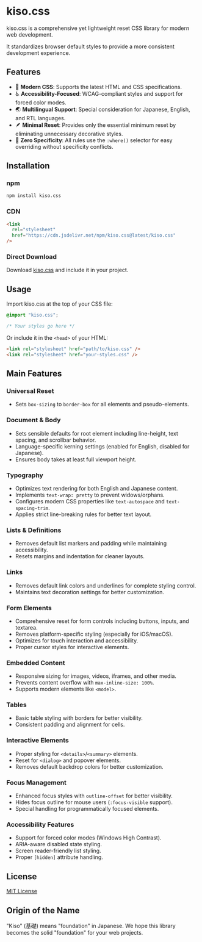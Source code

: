 # kiso.css

kiso.css is a comprehensive yet lightweight reset CSS library for modern web development.

It standardizes browser default styles to provide a more consistent development experience.

## Features

- 🎯 **Modern CSS**: Supports the latest HTML and CSS specifications.
- ♿ **Accessibility-Focused**: WCAG-compliant styles and support for forced color modes.
- 🌏 **Multilingual Support**: Special consideration for Japanese, English, and RTL languages.
- 🪶 **Minimal Reset**: Provides only the essential minimum reset by eliminating unnecessary decorative styles.
- 🔧 **Zero Specificity**: All rules use the `:where()` selector for easy overriding without specificity conflicts.

## Installation

### npm

```bash
npm install kiso.css
```

### CDN

```html
<link
  rel="stylesheet"
  href="https://cdn.jsdelivr.net/npm/kiso.css@latest/kiso.css"
/>
```

### Direct Download

Download [kiso.css](https://github.com/tak-dcxi/kiso.css/blob/main/kiso.css) and include it in your project.

## Usage

Import kiso.css at the top of your CSS file:

```css
@import "kiso.css";

/* Your styles go here */
```

Or include it in the `<head>` of your HTML:

```html
<link rel="stylesheet" href="path/to/kiso.css" />
<link rel="stylesheet" href="your-styles.css" />
```

## Main Features

### Universal Reset

- Sets `box-sizing` to `border-box` for all elements and pseudo-elements.

### Document & Body

- Sets sensible defaults for root element including line-height, text spacing, and scrollbar behavior.
- Language-specific kerning settings (enabled for English, disabled for Japanese).
- Ensures body takes at least full viewport height.

### Typography

- Optimizes text rendering for both English and Japanese content.
- Implements `text-wrap: pretty` to prevent widows/orphans.
- Configures modern CSS properties like `text-autospace` and `text-spacing-trim`.
- Applies strict line-breaking rules for better text layout.

### Lists & Definitions

- Removes default list markers and padding while maintaining accessibility.
- Resets margins and indentation for cleaner layouts.

### Links

- Removes default link colors and underlines for complete styling control.
- Maintains text decoration settings for better customization.

### Form Elements

- Comprehensive reset for form controls including buttons, inputs, and textarea.
- Removes platform-specific styling (especially for iOS/macOS).
- Optimizes for touch interaction and accessibility.
- Proper cursor styles for interactive elements.

### Embedded Content

- Responsive sizing for images, videos, iframes, and other media.
- Prevents content overflow with `max-inline-size: 100%`.
- Supports modern elements like `<model>`.

### Tables

- Basic table styling with borders for better visibility.
- Consistent padding and alignment for cells.

### Interactive Elements

- Proper styling for `<details>`/`<summary>` elements.
- Reset for `<dialog>` and popover elements.
- Removes default backdrop colors for better customization.

### Focus Management

- Enhanced focus styles with `outline-offset` for better visibility.
- Hides focus outline for mouse users (`:focus-visible` support).
- Special handling for programmatically focused elements.

### Accessibility Features

- Support for forced color modes (Windows High Contrast).
- ARIA-aware disabled state styling.
- Screen reader-friendly list styling.
- Proper `[hidden]` attribute handling.

## License

[MIT License](https://www.google.com/search?q=./LICENSE)

## Origin of the Name

"Kiso" (基礎) means "foundation" in Japanese. We hope this library becomes the solid "foundation" for your web projects.

